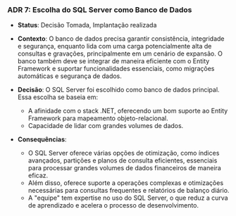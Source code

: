 ### ADR 7: Escolha do SQL Server como Banco de Dados

- **Status**: Decisão Tomada, Implantação realizada
  
- **Contexto**: O banco de dados precisa garantir consistência, integridade e segurança, enquanto lida com uma carga potencialmente alta de consultas e gravações, principalmente em um cenário de expansão. O banco também deve se integrar de maneira eficiente com o Entity Framework e suportar funcionalidades essenciais, como migrações automáticas e segurança de dados.
  
- **Decisão**: O SQL Server foi escolhido como banco de dados principal. Essa escolha se baseia em:
  - A afinidade com o stack .NET, oferecendo um bom suporte ao Entity Framework para mapeamento objeto-relacional.
  - Capacidade de lidar com grandes volumes de dados.

- **Consequências**:
  - O SQL Server oferece várias opções de otimização, como índices avançados, partições e planos de consulta eficientes, essenciais para processar grandes volumes de dados financeiros de maneira eficaz.
  - Além disso, oferece suporte a operações complexas e otimizações necessárias para consultas frequentes e relatórios de balanço diário.
  - A "equipe" tem expertise no uso do SQL Server, o que reduz a curva de aprendizado e acelera o processo de desenvolvimento.
